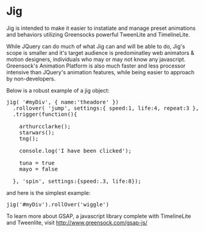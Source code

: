 Jig
===

Jig is intended to make it easier to instatiate and manage preset animations and behaviors utilizing Greensocks powerful TweenLite and TimelineLite.

While JQuery can do much of what Jig can and will be able to do, Jig's scope is smaller and it's target audience is predominatley web animators & motion designers, individuals who may or may not know any javascript. Greensock's Animation Platform is also much faster and less processor intensive than JQuery's animation features, while being easier to approach by non-developers.

Below is a robust example of a jig object:

<pre>
jig( '#myDiv', { name:'theadore' })
  .rollover( 'jump', settings:{ speed:1, life:4, repeat:3 }, timestamp:'1:41:22:0345')
  .trigger(function(){
  
    arthurcclarke();
    starwars();
    tng();
    
    console.log('I have been clicked');
    
    tuna = true
    mayo = false
    
  }, 'spin', settings:{speed:.3, life:8});
</pre>

and here is the simplest example:
<pre>
jig('#myDiv').rollOver('wiggle')
</pre>

To learn more about GSAP, a javascript library complete with TimelineLite and Tweenlite, visit http://www.greensock.com/gsap-js/
